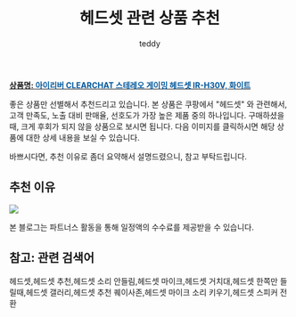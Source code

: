 ﻿---
layout: post
title:  "헤드셋 관련 상품 추천"
author: teddy
categories: [ 가구/인테리어 ]
tags: [헤드셋,헤드셋 추천,헤드셋 소리 안들림,헤드셋 마이크,헤드셋 거치대,헤드셋 한쪽만 들릴때,헤드셋 갤러리,헤드셋 추천 퀘이사존,헤드셋 마이크 소리 키우기,헤드셋 스피커 전환]
image: https://static.coupangcdn.com/image/retail/images/2017/12/01/14/5/9cb9b998-9e2b-4fea-bf10-2a2cd4a39c4f.jpg 
description: "쿠팡에서 헤드셋 관련 상품으로 가장 고객 선호도가 높은 제품 중 하나입니다."
---

<a href="https://link.coupang.com/re/AFFSDP?lptag=AF3256674&pageKey=50774574&itemId=178875844&vendorItemId=3428102819&traceid=V0-153-5264107ac8634d57"><b>상품명: <font color='#01579B'>아이리버 CLEARCHAT 스테레오 게이밍 헤드셋 IR-H30V, 화이트</font></b></a>

좋은 상품만 선별해서 추천드리고 있습니다.
본 상품은 쿠팡에서 "헤드셋" 와 관련해서, 고객 만족도, 노출 대비 판매율, 선호도가 가장 높은 제품 중의 하나입니다.
구매하셨을 때, 크게 후회가 되지 않을 상품으로 보시면 됩니다. 
다음 이미지를 클릭하시면 해당 상품에 대한 상세 내용을 보실 수 있습니다.

바쁘시다면, 추천 이유로 좀더 요약해서 설명드렸으니, 참고 부탁드립니다.

## 추천 이유 

<a href="https://link.coupang.com/re/AFFSDP?lptag=AF3256674&pageKey=50774574&itemId=178875844&vendorItemId=3428102819&traceid=V0-153-5264107ac8634d57"><img src="https://thumbnail7.coupangcdn.com/thumbnails/remote/q89/image/product/content/vendorItem/2019/02/27/178875844/ee7be8be-678e-4602-b5fa-241f3b15d852.jpg"></a> 

본 블로그는 파트너스 활동을 통해 일정액의 수수료를 제공받을 수 있습니다.

## 참고: 관련 검색어    
헤드셋,헤드셋 추천,헤드셋 소리 안들림,헤드셋 마이크,헤드셋 거치대,헤드셋 한쪽만 들릴때,헤드셋 갤러리,헤드셋 추천 퀘이사존,헤드셋 마이크 소리 키우기,헤드셋 스피커 전환